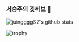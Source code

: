 ### 서승주의 깃허브 👋

![juinggggS2's github stats](https://github-readme-stats.vercel.app/api?username=juinggggS2&show_icons=true)

![trophy](https://github-profile-trophy.vercel.app/?username=juinggggS2)



<!--
**juinggggS2/juinggggS2** is a ✨ _special_ ✨ repository because its `README.md` (this file) appears on your GitHub profile.

Here are some ideas to get you started:

- 🔭 I’m currently working on ...
- 🌱 I’m currently learning ...
- 👯 I’m looking to collaborate on ...
- 🤔 I’m looking for help with ...
- 💬 Ask me about ...
- 📫 How to reach me: ...
- 😄 Pronouns: ...
- ⚡ Fun fact: ...
-->
